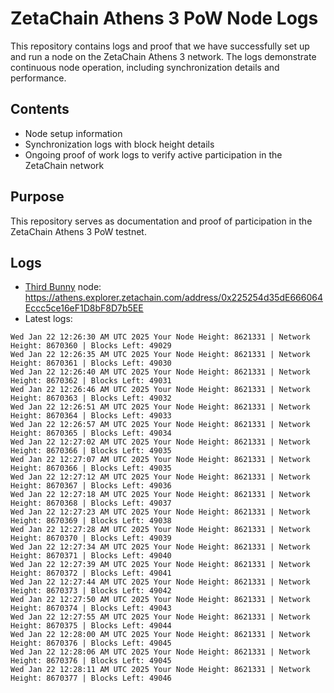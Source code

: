 # ZetaChain Athens 3 PoW Node Logs
This repository contains logs and proof that we have successfully set up and run a node on the ZetaChain Athens 3 network. The logs demonstrate continuous node operation, including synchronization details and performance.

## Contents
- Node setup information
- Synchronization logs with block height details
- Ongoing proof of work logs to verify active participation in the ZetaChain network

## Purpose
This repository serves as documentation and proof of participation in the ZetaChain Athens 3 PoW testnet.

## Logs

- [Third Bunny](https://thirdbunny.xyz/) node: https://athens.explorer.zetachain.com/address/0x225254d35dE666064Eccc5ce16eF1D8bF8D7b5EE
- Latest logs:
```
Wed Jan 22 12:26:30 AM UTC 2025 Your Node Height: 8621331 | Network Height: 8670360 | Blocks Left: 49029
Wed Jan 22 12:26:35 AM UTC 2025 Your Node Height: 8621331 | Network Height: 8670361 | Blocks Left: 49030
Wed Jan 22 12:26:40 AM UTC 2025 Your Node Height: 8621331 | Network Height: 8670362 | Blocks Left: 49031
Wed Jan 22 12:26:46 AM UTC 2025 Your Node Height: 8621331 | Network Height: 8670363 | Blocks Left: 49032
Wed Jan 22 12:26:51 AM UTC 2025 Your Node Height: 8621331 | Network Height: 8670364 | Blocks Left: 49033
Wed Jan 22 12:26:57 AM UTC 2025 Your Node Height: 8621331 | Network Height: 8670365 | Blocks Left: 49034
Wed Jan 22 12:27:02 AM UTC 2025 Your Node Height: 8621331 | Network Height: 8670366 | Blocks Left: 49035
Wed Jan 22 12:27:07 AM UTC 2025 Your Node Height: 8621331 | Network Height: 8670366 | Blocks Left: 49035
Wed Jan 22 12:27:12 AM UTC 2025 Your Node Height: 8621331 | Network Height: 8670367 | Blocks Left: 49036
Wed Jan 22 12:27:18 AM UTC 2025 Your Node Height: 8621331 | Network Height: 8670368 | Blocks Left: 49037
Wed Jan 22 12:27:23 AM UTC 2025 Your Node Height: 8621331 | Network Height: 8670369 | Blocks Left: 49038
Wed Jan 22 12:27:28 AM UTC 2025 Your Node Height: 8621331 | Network Height: 8670370 | Blocks Left: 49039
Wed Jan 22 12:27:34 AM UTC 2025 Your Node Height: 8621331 | Network Height: 8670371 | Blocks Left: 49040
Wed Jan 22 12:27:39 AM UTC 2025 Your Node Height: 8621331 | Network Height: 8670372 | Blocks Left: 49041
Wed Jan 22 12:27:44 AM UTC 2025 Your Node Height: 8621331 | Network Height: 8670373 | Blocks Left: 49042
Wed Jan 22 12:27:50 AM UTC 2025 Your Node Height: 8621331 | Network Height: 8670374 | Blocks Left: 49043
Wed Jan 22 12:27:55 AM UTC 2025 Your Node Height: 8621331 | Network Height: 8670375 | Blocks Left: 49044
Wed Jan 22 12:28:00 AM UTC 2025 Your Node Height: 8621331 | Network Height: 8670376 | Blocks Left: 49045
Wed Jan 22 12:28:06 AM UTC 2025 Your Node Height: 8621331 | Network Height: 8670376 | Blocks Left: 49045
Wed Jan 22 12:28:11 AM UTC 2025 Your Node Height: 8621331 | Network Height: 8670377 | Blocks Left: 49046
```
